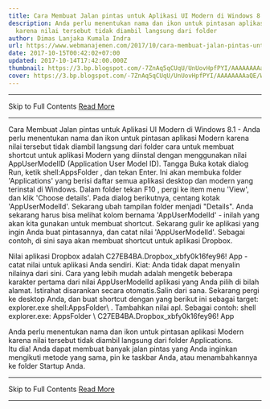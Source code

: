 ```yaml
---
title: Cara Membuat Jalan pintas untuk Aplikasi UI Modern di Windows 8.1
description: Anda perlu menentukan nama dan ikon untuk pintasan aplikasi Modern
  karena nilai tersebut tidak diambil langsung dari folder
author: Dimas Lanjaka Kumala Indra
url: https://www.webmanajemen.com/2017/10/cara-membuat-jalan-pintas-untuk.html
date: 2017-10-15T00:42:02+07:00
updated: 2017-10-14T17:42:00.000Z
thumbnail: https://3.bp.blogspot.com/-7ZnAq5qCUqU/UnUovHpfPYI/AAAAAAAAaQE/Wn5m_IyQ7MA/s1600/Modern-Apps-Shortcut-1.png
cover: https://3.bp.blogspot.com/-7ZnAq5qCUqU/UnUovHpfPYI/AAAAAAAAaQE/Wn5m_IyQ7MA/s1600/Modern-Apps-Shortcut-1.png
---
```


<hr/> Skip to Full Contents <a href="https://www.webmanajemen.com/2017/10/cara-membuat-jalan-pintas-untuk.html" rel="follow" class="button" id="read-more">Read More</a> <hr/> Cara Membuat Jalan pintas untuk Aplikasi UI Modern di Windows 8.1 - Anda perlu menentukan nama dan ikon untuk pintasan aplikasi Modern karena nilai tersebut tidak diambil langsung dari folder cara untuk membuat shortcut untuk aplikasi Modern yang diinstal dengan     menggunakan nilai AppUserModelID (Application User Model ID). 
    Tangga 
Buka kotak dialog Run, ketik shell:AppsFolder , dan tekan     Enter. Ini akan membuka folder 'Applications' yang berisi daftar semua     aplikasi desktop dan modern yang terinstal di Windows. 
Dalam folder tekan F10 , pergi ke item menu 'View', dan klik 'Choose     details'. Pada dialog berikutnya, centang kotak 'AppUserModelId'. 
    Sekarang ubah tampilan folder menjadi "Details". Anda sekarang harus bisa     melihat kolom bernama 'AppUserModelId' - inilah yang akan kita gunakan     untuk membuat shortcut. 
Sekarang gulir ke aplikasi yang ingin Anda buat pintasannya, dan catat     nilai 'AppUserModelId'. Sebagai contoh, di sini saya akan membuat shortcut     untuk aplikasi Dropbox.     
    
Nilai aplikasi Dropbox adalah C27EB4BA.Dropbox_xbfy0k16fey96! App    - catat nilai untuk aplikasi Anda sendiri. 
Kiat:    Anda tidak dapat menyalin nilainya dari sini. Cara yang lebih mudah adalah     mengetik beberapa karakter pertama dari nilai AppUserModelId aplikasi yang     Anda pilih di bilah alamat. Istirahat disarankan secara otomatis.Salin dari     sana. 
Sekarang pergi ke desktop Anda, dan buat shortcut dengan yang berikut ini     sebagai target: explorer.exe shell:AppsFolder\ . Tambahkan     nilai apl. Sebagai contoh: 
  shell explorer.exe: AppsFolder \ C27EB4BA.Dropbox_xbfy0k16fey96! App 
    
Anda perlu menentukan nama dan ikon untuk pintasan aplikasi Modern         karena nilai tersebut tidak diambil langsung dari folder Applications.     
Itu dia! Anda dapat membuat banyak jalan pintas yang Anda inginkan         mengikuti metode yang sama, pin ke taskbar Anda, atau menambahkannya ke         folder Startup Anda. <hr/> Skip to Full Contents <a href="https://www.webmanajemen.com/2017/10/cara-membuat-jalan-pintas-untuk.html" rel="follow" class="button" id="read-more">Read More</a> <hr/>